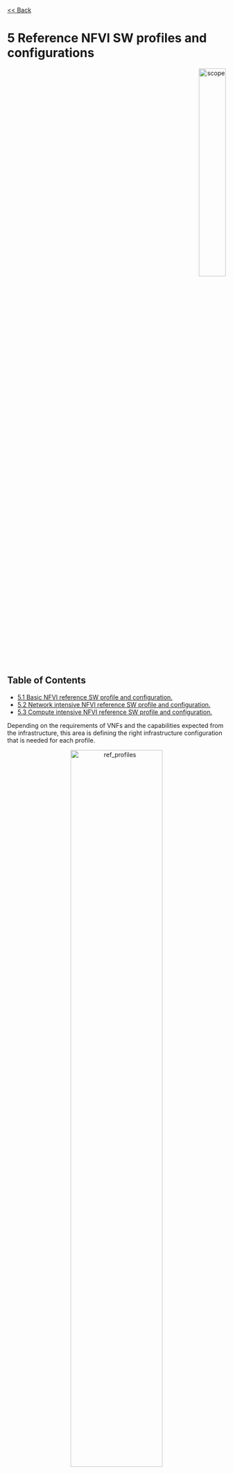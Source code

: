[<< Back](../../ref_model)
# 5	Reference NFVI SW profiles and configurations
<p align="right"><img src="../figures/bogo_sdc.png" alt="scope" title="Scope" width="35%"/></p>

## Table of Contents
* [5.1	Basic NFVI reference SW profile and configuration.](#5.1)
* [5.2 Network intensive NFVI reference SW profile and configuration.](#5.2)
* [5.3 Compute intensive NFVI reference SW profile and configuration.](#5.3)

Depending on the requirements of VNFs and the capabilities expected from the infrastructure, this area is defining the right infrastructure configuration that is needed for each profile.

<p align="center"><img src="../figures/ch05_ref_nfvi_sw_profiles.PNG" alt="ref_profiles" title="Reference Profiles" width="65%"/></p>
<p align="center"><b>Figure 5-1:</b> Reference NFVI software profiles.</p>

<a name="5.1"></a>
## 5.1	Basic NFVI reference SW profile and configuration
This NFVI SW Profile and configuration will be suitable for B instance type (Please see Section 3). **Figure 5-2** below shows the reference architecture of the NFVI solution.

<p align="center"><img src="../figures/ch05_b_ref_profile.PNG" alt="b_ref_profile" title="Basic Reference Profile" width="65%"/></p>
<p align="center"><b>Figure 5-2:</b> Reference NFVI software profile and configuration for B instance.</p>

### 5.1.1	Virtual Compute

| .conf | Feature | Configuration | Mandatory? | Description |
|------------------|----------------|----------------------------------|------------|------------------------------------------------------------------------------------------------|
| nfvi.com.cfg.001 | VM Flavours | All flavours listed in **Chapter 4** | Yes | Supported VM Flavours needs to be the same as those listed in the compute flavours' catalogue. |
| nfvi.com.cfg.002 | Hyperthreading | Enabled | Yes | Hyperthreading needs to be enabled and allowed. |
| nfvi.com.cfg.003 |  |  |  |  |

<p align="center"><b>Table 5-1:</b> Virtual Compute Configuration for B instance.</p>

#### 5.1.1.1	Virtual compute Acceleration

### 5.1.2	Virtual Storage

| .conf | Feature | Configuration | Mandatory? | Description |
|------------------|---------------|-----------------------------------|------------|--------------------------------------------------------------------------------|
| nfvi.stg.cfg.001 | Storage Types | All types listed in **Chapter 4** | Yes | Supported Storage types needs to be the same as those listed in the catalogue. |
| nfvi.stg.cfg.002 |  |  |  |  |
| nfvi.stg.cfg.003 |  |  |  |  |

<p align="center"><b>Table 5-2:</b> Virtual Storage Configuration for B instance.</p>

#### 5.1.2.1	Virtual storage Acceleration

### 5.1.3	Virtual Networking and SDN

| .conf | Feature | Configuration | Mandatory? | Description |
|------------------|---------------------------|--------------------------------|------------|-------------------------------------------------------------------------------------------------------------------------------------------------------------------------------------------------------------------------------------------------------------------------------------------------|
| nfvi.net.cfg.001 | vNIC interface | Virtio1.1 |  | vNIC interface needs to be virtio1.1. |
| nfvi.net.cfg.002 | Overlay protocol | VXLAN, MPLSoUDP, GENEVE, other |  | The overlay network encapsulation protocol needs to enable ECMP in the underlay to take advantage of the scale-out features of the network fabric. |
| nfvi.net.cfg.003 | SFC support |  |  |  |
| nfvi.net.cfg.004 | Traffic patterns symmetry |  |  | Traffic patterns should be optimal, in terms of packet flow. North-south traffic shall not be concentrated in specific elements in the architecture, making those critical choke-points, unless strictly necessary (i.e. when NAT 1:many is required). |
| nfvi.net.cfg.005 | Horizontal scaling |  |  | The VNF cluster must be able to scale horizontally and to leverage technologies such as ECMP to enable scale-outs/scale-ins, privileging Active-Active HA models, even though this may require some level of application re-design to cope with the need of sharing state between VNF instances |

<p align="center"><b>Table 5-3:</b> Virtual Networking & SDN Configuration for B instance.</p>

#### 5.1.3.1	Virtual Network Acceleration

### 5.1.4	Security

<a name="5.2"></a>
## 5.2	Network intensive NFVI reference SW profile and configuration
This NFVI SW Profile and configuration will be suitable for both B and N instance types.

<p align="center"><img src="../figures/ch05_n_ref_profile.PNG" alt="n_ref_profile" title="Network Intensive Reference Profile" width="65%"/></p>
<p align="center"><b>Figure 5-3:</b> Reference NFVI software profile and configuration for N instance.</p>

### 5.2.1	Virtual Compute

| .conf | Feature | Configuration | Mandatory? | Description |
|------------------|----------------|----------------------------------|------------|------------------------------------------------------------------------------------------------|
| nfvi.com.cfg.001 | VM Flavours | All flavours listed in **Chapter 4** | Yes | Supported VM Flavours needs to be the same as those listed in the compute flavours' catalogue. |
| nfvi.com.cfg.002 | Hyperthreading | Enabled | Yes | Hyperthreading needs to be enabled and allowed. |
| nfvi.com.cfg.003 |  |  |  |  |

<p align="center"><b>Table 5-4:</b> Virtual Compute Configuration for N instance.</p>


#### 5.2.1.1	Virtual compute Acceleration

### 5.2.2	Virtual Storage

| .conf | Feature | Configuration | Mandatory? | Description |
|------------------|---------------|-----------------------------------|------------|--------------------------------------------------------------------------------|
| nfvi.stg.cfg.001 | Storage Types | All types listed in **Chapter 4** | Yes | Supported Storage types needs to be the same as those listed in the catalogue. |
| nfvi.stg.cfg.002 |  |  |  |  |
| nfvi.stg.cfg.003 |  |  |  |  |

<p align="center"><b>Table 5-5:</b> Virtual Storage Configuration for N instance.</p>

#### 5.2.2.1	Virtual storage Acceleration

### 5.2.3	Virtual Networking and SDN

| .conf | Feature | Configuration | Mandatory? | Description |
|------------------|---------------------------|--------------------------------|------------|-------------------------------------------------------------------------------------------------------------------------------------------------------------------------------------------------------------------------------------------------------------------------------------------------|
| nfvi.net.cfg.001 | vNIC interface | Virtio1.1 |  | vNIC interface needs to be virtio1.1. |
| nfvi.net.cfg.002 | Overlay protocol | VXLAN, MPLSoUDP, GENEVE, other |  | The overlay network encapsulation protocol needs to enable ECMP in the underlay to take advantage of the scale-out features of the network fabric. |
| nfvi.net.cfg.003 | SFC support |  |  |  |
| nfvi.net.cfg.004 | Traffic patterns symmetry |  |  | Traffic patterns should be optimal, in terms of packet flow. North-south traffic shall not be concentrated in specific elements in the architecture, making those critical choke-points, unless strictly necessary (i.e. when NAT 1:many is required). |
| nfvi.net.cfg.005 | Horizontal scaling |  |  | The VNF cluster must be able to scale horizontally and to leverage technologies such as ECMP to enable scale-outs/scale-ins, privileging Active-Active HA models, even though this may require some level of application re-design to cope with the need of sharing state between VNF instances |
| nfvi.net.cfg.006 | vRouter/vSwitch |  |  | The vRouter/vSwitch elements must be optimised/accelerated and/or HW offloadable. |

<p align="center"><b>Table 5-6:</b> Virtual Networking & SDN Configuration for N instance.</p>

#### 5.2.3.1	Virtual Network Acceleration

### 5.2.4	Security

<a name="5.3"></a>
## 5.3	Compute intensive NFVI reference SW profile and configuration
This NFVI SW profile and configuration will be suitable for C instance type

<p align="center"><img src="../figures/ch05_c_ref_profile.PNG" alt="c_ref_profile" title="Compute Intensive Reference Profile" width="65%"/></p>
<p align="center"><b>Figure 5-4:</b> Reference NFVI software profile and configuration for C instance.</p>

### 5.3.1	Virtual Compute

**Table 5-7**

<p align="center"><b>Table 5-7:</b> Virtual Compute Configuration for C instance.</p>


#### 5.3.1.1	Virtual compute Acceleration

### 5.3.2	Virtual Storage

**Table 5-8**

<p align="center"><b>Table 5-8:</b> Virtual Storage Configuration for C instance.</p>

#### 5.3.2.1	Virtual storage Acceleration

### 5.3.3	Virtual Networking and SDN

**Table 5-9**

<p align="center"><b>Table 5-9:</b> Virtual Networking & SDN Configuration for C instance.</p>

#### 5.3.3.1	Virtual Network Acceleration

### 5.3.4	Security


